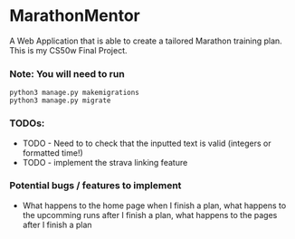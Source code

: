 # MarathonMentor
A Web Application that is able to create a tailored Marathon training plan. This is my CS50w Final Project.

### Note: You will need to run
```
python3 manage.py makemigrations
python3 manage.py migrate
```

### TODOs:
- TODO - Need to to check that the inputted text is valid (integers or formatted time!)
- TODO - implement the strava linking feature


### Potential bugs / features to implement
- What happens to the home page when I finish a plan, what happens to the upcomming runs after I finish a plan, what happens to the pages after I finish a plan
